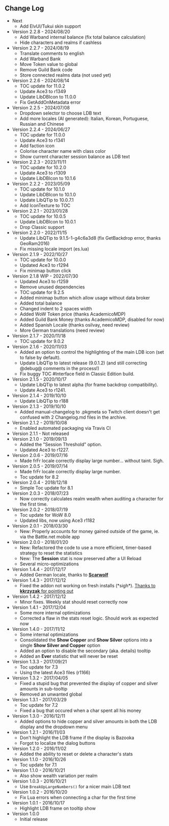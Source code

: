 ## Change Log
- Next
  - Add ElvUI/Tukui skin support
- Version 2.2.8 - 2024/08/20
  - Add Warband internal balance (fix total balance calculation)
  - Hide characters and realms if cashless
- Version 2.2.7 - 2024/08/19
  - Translate comments to english
  - Add Warband Bank
  - Move Token value to global
  - Remove Guild Bank code
  - Store connected realms data (not used yet)
- Version 2.2.6 - 2024/08/14
  - TOC update for 11.0.2
  - Update Ace3 to r1349
  - Update LibDBIcon to 11.0.0
  - Fix GetAddOnMetadata error
- Version 2.2.5 - 2024/07/08
  - Dropdown selector to choose LDB text
  - Add more locales (AI generated): Italian, Korean, Portuguese, Russian and Chinese
- Version 2.2.4 - 2024/06/27
  - TOC update for 11.0.0
  - Update Ace3 to r1341
  - Add faction icon
  - Colorise character name with class color
  - Show current character session balance as LDB text
- Version 2.2.3 - 2023/11/11
  - TOC update for 10.2.0
  - Update Ace3 to r1309
  - Update LibDBIcon to 10.1.6
- Version 2.2.2 - 2023/05/09
  - TOC update for 10.1.0
  - Update LibDBIcon to 10.1.0
  - Update LibQTip to 10.0.7.1
  - Add IconTexture to TOC
- Version 2.2.1 - 2023/01/28
  - TOC update for 10.0.5
  - Update LibDBIcon to 10.0.1
  - Drop Classic support
- Version 2.2.0 - 2022/11/15
  - Update LibQTip to 9.1.5-1-g4c6a3d8 (fix GetBackdrop error, thanks GeoRam2016)
  - Fix missing locale import (es.lua)
- Version 2.1.9 - 2022/10/27
  - TOC update for 10.0.0
  - Updated Ace3 to r1294
  - Fix minimap button click
- Version 2.1.8 WIP - 2022/07/30
  - Updated Ace3 to r1259
  - Remove unused dependencies
  - TOC update for 9.2.5
  - Added minimap button which allow usage without data broker
  - Added total balance
  - Changed indent to 2 spaces width
  - Added WoW Token price (thanks AcademicoMDP)
  - Added Guild Bank Money (thanks AcademicoMDP, disabled for now)
  - Added Spanish Locale (thanks osilvay, need review)
  - More German translations (need review)
- Version 2.1.7 - 2020/11/18
  - TOC update for 9.0.2
- Version 2.1.6 - 2020/11/03
  - Added an option to control the highlighting of the main LDB icon (set to false by default).
  - Update LibQTip to latest release (9.0.1.2) (and still correcting @debug@ comments in the process!)
  - Fix buggy TOC #Interface field in Classic Edition build.
- Version 2.1.5 - 2020/10/17
  - Update LibQTip to latest alpha (for frame backdrop compatibility).
  - Update Ace3 to r1241.
- Version 2.1.4 - 2019/10/10
  - Update LibQTip to r188
- Version 2.1.3 - 2019/10/10
  - Added manual-changelog to .pkgmeta so Twitch client doesn't get confused with 2 Changelog.md files in the archive.
- Version 2.1.2 - 2019/10/08
  - Enabled automated packaging via Travis CI
- Version 2.1.1 - Not released
- Version 2.1.0 - 2019/09/13
  - Added the "Session Threshold" option.
  - Updated Ace3 to r1227.
- Version 2.0.6 - 2019/07/16
  - Made frFr locale correctly display large number... without taint. Sigh.
- Version 2.0.5 - 2019/07/14
  - Made frFr locale correctly display large number.
  - Toc update for 8.2
- Version 2.0.4 - 2018/12/18
  - Simple Toc update for 8.1
- Version 2.0.3 - 2018/07/23
  - Now correctly calculates realm wealth when auditing a character for the first time.
- Version 2.0.2 - 2018/07/19
  - Toc update for WoW 8.0
  - Updated libs, now using Ace3 r1182
- Version 2.0.1 - 2018/03/30
  - New: Properly accounts for money gained outside of the game, ie. via the Battle.net mobile app
- Version 2.0.0 - 2018/01/20
  - New: Refactored the code to use a more efficient, timer-based strategy to reset the statistics
  - New: The **Session** stat is now preserved after a UI Reload
  - Several micro-optimizations
- Version 1.4.4 - 2017/12/17
  - Added German locale, thanks to [**Scarwolf**](https://github.com/Septh/WoW-Broker_Cash/pull/2)
- Version 1.4.3 - 2017/12/12
  - Fixed the addon not working on fresh installs (\*sigh\*). [Thanks to **kkrzyzak** for pointing out](https://github.com/Septh/WoW-Broker_Cash/issues/1)
- Version 1.4.2 - 2017/12/12
  - Minor fixes. Weekly stat should reset correctly now
- Version 1.4.1 - 2017/12/04
  - Some more internal optimizations
  - Corrected a flaw in the stats reset logic. Should work as expected now
- Version 1.4.0 - 2017/11/12
  - Some internal optimizations
  - Consolidated the **Show Copper** and **Show Silver** options into a single **Show Silver and Copper** option
  - Added an option to disable the secondary (aka. details) tooltip
  - Added an **Ever** statistic that will never be reset
- Version 1.3.3 - 2017/09/21
  - Toc update for 7.3
  - Using the latest Ace3 files (r1166)
- Version 1.3.2 - 2017/04/05
  - Fixed a stupid bug that prevented the display of copper and silver amounts in sub-tooltip
  - Removed an unwanted global
- Version 1.3.1 - 2017/03/29
  - Toc update for 7.2
  - Fixed a bug that occured when a char spent all his money
- Version 1.3.0 - 2016/12/11
  - Added options to hide copper and silver amounts in both the LDB display and the dropdown menu
- Version 1.2.1 - 2016/11/03
  - Don't highlight the LDB frame if the display is Bazooka
  - Forgot to localize the dialog buttons
- Version 1.2.0 - 2016/11/02
  - Added the ability to reset or delete a character's stats
- Version 1.1.0 - 2016/10/26
  - Toc update for 7.1
- Version 1.1.0 - 2016/10/21
  - Also show wealth variation per realm
- Version 1.0.3 - 2016/10/21
  - Use `BreakUpLargeNumbers()` for a nicer main LDB text
- Version 1.0.2 - 2016/10/20
  - Fix Lua errors when connecting a char for the first time
- Version 1.0.1 - 2016/10/17
  - Highlight LDB frame on tooltip show
- Version 1.0.0
  - Initial release
